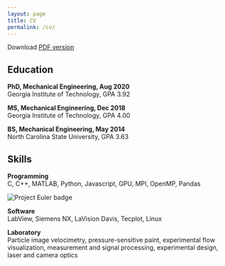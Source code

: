 ```yaml
---
layout: page
title: CV
permalink: /cv/
---
```


Download [PDF version](../cv_pdf)

## Education

**PhD, Mechanical Engineering, Aug 2020**  <br>
Georgia Institute of Technology, GPA 3.92

**MS, Mechanical Engineering, Dec 2018**  <br>
Georgia Institute of Technology, GPA 4.00

**BS, Mechanical Engineering, May 2014**  <br>
North Carolina State University, GPA 3.63

## Skills
**Programming** <br>
C, C++, MATLAB, Python, Javascript, GPU, MPI, OpenMP, Pandas

![Project Euler badge](https://projecteuler.net/profile/tjburrows.png)

**Software** <br>
LabView, Siemens NX, LaVision Davis, Tecplot, Linux

**Laboratory** <br>
Particle image velocimetry, pressure-sensitive paint, experimental flow
visualization, measurement and signal processing, experimental design, laser and
camera optics
